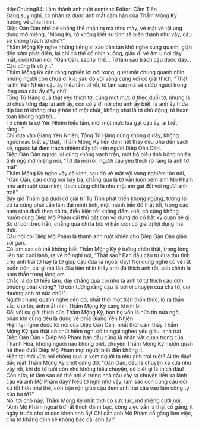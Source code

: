 title:Chương84: Làm thành anh ruột
content:
Editor: Cẩm Tiên<br>Đang suy nghĩ, cô nhận ra được ánh mắt căm hận của Thẩm Mộng Kỳ hướng về phía mình.<br>Diệp Oản Oản nhỏ bé không thể nhận ra mà nhíu mày, vẻ mặt vô tội ung dung mở miệng, "Mộng Kỳ, tớ không biết sự tình sẽ biến thành như vậy, cậu sẽ không trách tớ chứ?"<br>Thẩm Mộng Kỳ nghe những tiếng xì xào bàn tán khó nghe xung quanh, giận đến sớm phát điên, lại chỉ có thể cố nhịn xuống, giấu đi vẻ âm u nơi đáy mắt, cười khan nói, "Oản Oản, sao lại thế... Tớ làm sao trách cậu được đây... Cậu cũng là vô ý..."<br>Thẩm Mộng Kỳ cắn răng nghiến lợi nói xong, quét mắt chung quanh nhìn những người còn chưa đi kia, sau đó vội vàng cùng với cô giải thích, "Thật ra thì Yên Nhiên cậu ấy hiểu lầm tớ rồi, tớ làm sao mà sẽ cướp người trong lòng của cậu ấy đây chứ!<br>Tống Tử Hàng quả thật yêu thích tớ, cũng một mực ở theo đuổi tớ, nhưng là tớ chưa từng đáp lại anh ấy, còn cố ý đi nói cho anh ấy biết, là anh ấy thừa dịp lúc tớ không chú ý hôn tớ một chút, không phải là tớ chủ động, tớ hoàn toàn không ngờ tới...<br>Tớ chính là sợ Yên Nhiên hiểu lầm, mới một mực lừa gạt cậu ấy, ai biết rằng..."<br>Chỉ dựa vào Giang Yên Nhiên, Tống Tử Hàng cũng không ở đây, không người nào biết sự thật, Thẩm Mộng Kỳ liền đem hết thảy đều phũ đến sạch sẽ, ngược lại đem trách nhiệm đẩy tới trên người Diệp Oản Oản.<br>Diệp Oản Oản ngược lại cũng không vạch trần, một bộ biểu tình bỗng nhiên tỉnh ngộ mở miệng nói, "Tớ đã nói rồi, người cậu yêu thích rõ ràng là anh tớ mà!"<br>Thẩm Mộng Kỳ nghe vậy cả kinh, sau đó vẻ mặt vội vàng nghiêm túc nói, "Oản Oản, cậu đừng nói bậy bạ, chẳng qua là tớ vẫn luôn xem anh Mộ Phàm như anh ruột của mình, thích cũng chỉ là như một em gái đối với người anh trai!"<br>Bây giờ Thẩm gia dưới cờ giải trí Tụ Tinh phát triển không ngừng, tương lai cô ta cũng phải cần làm đại minh tinh, một mảnh tiền đồ thật tốt, trong các nam sinh đuổi theo cô ta, điều kiện tốt không đếm xuể, cô cũng không muốn cùng Diệp Mộ Phàm cái thứ oắt con vô dụng đó có bất kỳ quan hệ gì.<br>Sở dĩ còn treo hắn, chẳng qua chỉ là bởi vì hắn còn có giá trị lợi dụng mà thôi.<br>Câu nói coi Diệp Mộ Phàm là thành anh ruột khiến cho Diệp Oản Oản giận sôi gan.<br>Cô làm sao có thể không biết Thẩm Mộng Kỳ ý tưởng chân thật, trong lòng liên tục cười lạnh, ra vẻ hồ nghi nói, "Thật sao? Ban đầu cậu tự đưa thư tình cho anh trai tớ hay là tớ giúp cậu đưa ra ngoài đây! Nội dung nghe có vẻ rất buồn nôn, cái gì mà lần đầu tiên nhìn thấy anh đã thích anh rồi, anh chính là nam thần trong lòng em...<br>Chắc là do tớ hiểu lầm, đây chẳng qua coi như là anh tớ tự thích cậu đơn phương phải không? Tớ còn tưởng rằng cậu là bởi vì chuyện của cha tớ, coi thường anh tớ nữa chứ!"<br>Người chung quanh nghe đến đó, nhất thời một trận thổn thức, lộ ra thần sắc khó tin, ánh mắt nhìn Thẩm Mộng Kỳ càng khinh bỉ.<br>Đối với sự giải thích của Thẩm Mộng Kỳ, bọn họ vốn là nửa tin nửa ngờ, phần lớn cũng đều là đứng về phía Giang Yên Nhiên.<br>Hiện tại nghe được lời nói của Diệp Oản Oản, nhất thời cảm thấy Thẩm Mộng Kỳ quả thật có chút hiềm nghi cô ta ngại nghèo yêu giàu, anh trai Diệp Oản Oản - Diệp Mộ Phàm ban đầu cũng là nhân vật quan trọng của Thanh Hòa, không người nào không biết, chuyện Thẩm Mộng Kỳ mượn quan hệ theo đuổi Diệp Mộ Phàm mọi người biết đến không ít.<br>Hiện tại mới vừa nói chẳng qua là xem người ta như anh trai ruột? Ai tin đây!<br>Sắc mặt Thẩm Mộng Kỳ chợt cứng đờ, "Oản Oản, đều là chuyện xa xưa như vậy rồi, khi đó tớ tuổi còn nhỏ không hiểu chuyện, có biết gì là thích đâu!<br>Còn nữa, tớ làm sao có thể bởi vì trong nhà cậu xảy ra chuyện liền xa lánh cậu và anh Mộ Phàm đây? Nếu tớ nghĩ như vậy, làm sao còn cùng cậu đối xử tốt hơn như thế, còn bận rộn giúp cậu đem anh trai cậu vào làm công ty của ba tớ?"<br>Nói tới chỗ này, Thẩm Mộng Kỳ nhất thời có sức lực, mở miệng cười nói, "Anh Mộ Phàm ngoại trừ rất thích đánh bạc, công việc vẫn là thật cố gắng, ít ngày trước cha tớ còn khen anh ấy! Chỉ cần anh Mộ Phàm cố gắng làm việc, cha tớ khẳng định sẽ không bạc đãi anh ấy!"